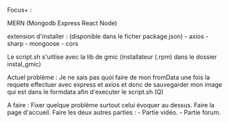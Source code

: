 Focus+ :

MERN (Mongodb Express React Node)

extension d'installer : (disponible dans le ficher package.json)
    - axios
    - sharp
    - mongoose
    - cors

Le script.sh s'uitlise avec la lib de gmic (installateur (.rpm) dans le dossier instal_gmic)

Actuel problème :
Je ne sais pas quoi faire de mon fromData une fois la requete effectuer avec express et axios et donc de sauvegarder mon image qui est dans le formdata afin d'executer le script.sh (Q)

A faire :
Fixer quelque problème surtout celui évoquer au dessus.
Faire la page d'accueil.
Faire les deux autres parties :
    - Partie vidéo.
    - Partie forum.